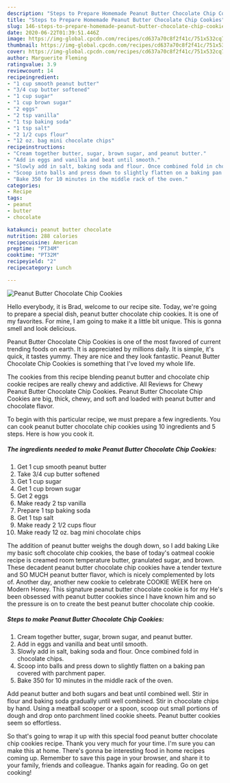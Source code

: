 ```yaml
---
description: "Steps to Prepare Homemade Peanut Butter Chocolate Chip Cookies"
title: "Steps to Prepare Homemade Peanut Butter Chocolate Chip Cookies"
slug: 146-steps-to-prepare-homemade-peanut-butter-chocolate-chip-cookies
date: 2020-06-22T01:39:51.446Z
image: https://img-global.cpcdn.com/recipes/cd637a70c8f2f41c/751x532cq70/peanut-butter-chocolate-chip-cookies-recipe-main-photo.jpg
thumbnail: https://img-global.cpcdn.com/recipes/cd637a70c8f2f41c/751x532cq70/peanut-butter-chocolate-chip-cookies-recipe-main-photo.jpg
cover: https://img-global.cpcdn.com/recipes/cd637a70c8f2f41c/751x532cq70/peanut-butter-chocolate-chip-cookies-recipe-main-photo.jpg
author: Marguerite Fleming
ratingvalue: 3.9
reviewcount: 14
recipeingredient:
- "1 cup smooth peanut butter"
- "3/4 cup butter softened"
- "1 cup sugar"
- "1 cup brown sugar"
- "2 eggs"
- "2 tsp vanilla"
- "1 tsp baking soda"
- "1 tsp salt"
- "2 1/2 cups flour"
- "12 oz. bag mini chocolate chips"
recipeinstructions:
- "Cream together butter, sugar, brown sugar, and peanut butter."
- "Add in eggs and vanilla and beat until smooth."
- "Slowly add in salt, baking soda and flour. Once combined fold in chocolate chips."
- "Scoop into balls and press down to slightly flatten on a baking pan covered with parchment paper."
- "Bake 350 for 10 minutes in the middle rack of the oven."
categories:
- Recipe
tags:
- peanut
- butter
- chocolate

katakunci: peanut butter chocolate 
nutrition: 288 calories
recipecuisine: American
preptime: "PT34M"
cooktime: "PT32M"
recipeyield: "2"
recipecategory: Lunch

---
```



![Peanut Butter Chocolate Chip Cookies](https://img-global.cpcdn.com/recipes/cd637a70c8f2f41c/751x532cq70/peanut-butter-chocolate-chip-cookies-recipe-main-photo.jpg)

Hello everybody, it is Brad, welcome to our recipe site. Today, we're going to prepare a special dish, peanut butter chocolate chip cookies. It is one of my favorites. For mine, I am going to make it a little bit unique. This is gonna smell and look delicious.

Peanut Butter Chocolate Chip Cookies is one of the most favored of current trending foods on earth. It is appreciated by millions daily. It is simple, it's quick, it tastes yummy. They are nice and they look fantastic. Peanut Butter Chocolate Chip Cookies is something that I've loved my whole life.

The cookies from this recipe blending peanut butter and chocolate chip cookie recipes are really chewy and addictive. All Reviews for Chewy Peanut Butter Chocolate Chip Cookies. Peanut Butter Chocolate Chip Cookies are big, thick, chewy, and soft and loaded with peanut butter and chocolate flavor.


To begin with this particular recipe, we must prepare a few ingredients. You can cook peanut butter chocolate chip cookies using 10 ingredients and 5 steps. Here is how you cook it.

<!--inarticleads1-->

##### The ingredients needed to make Peanut Butter Chocolate Chip Cookies:

1. Get 1 cup smooth peanut butter
1. Take 3/4 cup butter softened
1. Get 1 cup sugar
1. Get 1 cup brown sugar
1. Get 2 eggs
1. Make ready 2 tsp vanilla
1. Prepare 1 tsp baking soda
1. Get 1 tsp salt
1. Make ready 2 1/2 cups flour
1. Make ready 12 oz. bag mini chocolate chips


The addition of peanut butter weighs the dough down, so I add baking Like my basic soft chocolate chip cookies, the base of today&#39;s oatmeal cookie recipe is creamed room temperature butter, granulated sugar, and brown. These decadent peanut butter chocolate chip cookies have a tender texture and SO MUCH peanut butter flavor, which is nicely complemented by lots of. Another day, another new cookie to celebrate COOKIE WEEK here on Modern Honey. This signature peanut butter chocolate cookie is for my He&#39;s been obsessed with peanut butter cookies since I have known him and so the pressure is on to create the best peanut butter chocolate chip cookie. 

<!--inarticleads2-->

##### Steps to make Peanut Butter Chocolate Chip Cookies:

1. Cream together butter, sugar, brown sugar, and peanut butter.
1. Add in eggs and vanilla and beat until smooth.
1. Slowly add in salt, baking soda and flour. Once combined fold in chocolate chips.
1. Scoop into balls and press down to slightly flatten on a baking pan covered with parchment paper.
1. Bake 350 for 10 minutes in the middle rack of the oven.


Add peanut butter and both sugars and beat until combined well. Stir in flour and baking soda gradually until well combined. Stir in chocolate chips by hand. Using a meatball scooper or a spoon, scoop out small portions of dough and drop onto parchment lined cookie sheets. Peanut butter cookies seem so effortless. 

So that's going to wrap it up with this special food peanut butter chocolate chip cookies recipe. Thank you very much for your time. I'm sure you can make this at home. There's gonna be interesting food in home recipes coming up. Remember to save this page in your browser, and share it to your family, friends and colleague. Thanks again for reading. Go on get cooking!
